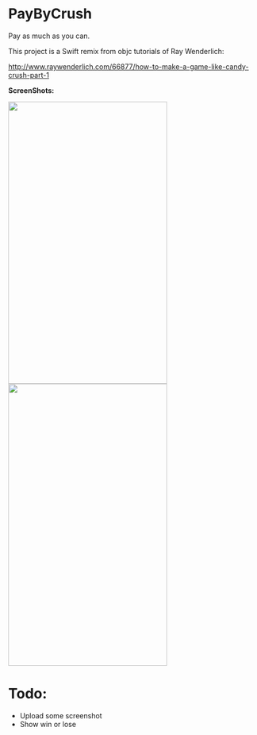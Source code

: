 # PayByCrush

Pay as much as you can.

This project is a Swift remix from objc tutorials of Ray Wenderlich:

http://www.raywenderlich.com/66877/how-to-make-a-game-like-candy-crush-part-1


**ScreenShots:**

<img src=  "https://cloud.githubusercontent.com/assets/2072087/9031654/4d0b0616-39e8-11e5-89bd-5ad0677d9a4d.png" width="320" height="568">

<img src="https://cloud.githubusercontent.com/assets/2072087/9031655/4d0dd0ee-39e8-11e5-8cf1-ab879ebc97f0.png" width="320" height="568">


# Todo:

- Upload some screenshot
- Show win or lose


